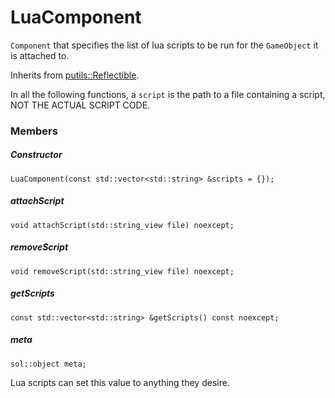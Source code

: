 # LuaComponent

`Component` that specifies the list of lua scripts to be run for the `GameObject` it is attached to.

Inherits from [putils::Reflectible](https://github.com/phiste/putils/blob/master/reflection/Reflectible.md).

In all the following functions, a `script` is the path to a file containing a script, NOT THE ACTUAL SCRIPT CODE.

### Members

##### Constructor

```
LuaComponent(const std::vector<std::string> &scripts = {});
```

##### attachScript

```
void attachScript(std::string_view file) noexcept;
```

##### removeScript

```
void removeScript(std::string_view file) noexcept;
```

##### getScripts

```
const std::vector<std::string> &getScripts() const noexcept;
```

##### meta

```
sol::object meta;
```

Lua scripts can set this value to anything they desire.

